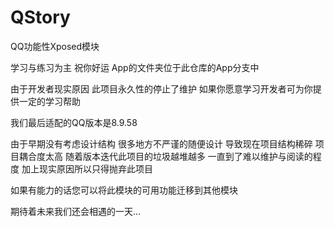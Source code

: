 # QStory
QQ功能性Xposed模块

学习与练习为主 祝你好运 App的文件夹位于此仓库的App分支中

由于开发者现实原因 此项目永久性的停止了维护 如果你愿意学习开发者可为你提供一定的学习帮助

我们最后适配的QQ版本是8.9.58

由于早期没有考虑设计结构 很多地方不严谨的随便设计 导致现在项目结构稀碎 项目耦合度太高 
随着版本迭代此项目的垃圾越堆越多 一直到了难以维护与阅读的程度 加上现实原因所以只得抛弃此项目

如果有能力的话您可以将此模块的可用功能迁移到其他模块

期待着未来我们还会相遇的一天...
